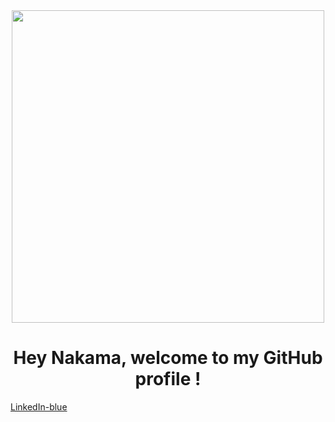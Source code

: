 

<div id="header" align="center">
  <img src="https://media.giphy.com/media/Jev4iU72S9RYc/giphy.gif" width="500px"/>
</div>
<h1 align="center">
  Hey Nakama, welcome to my GitHub profile !
</h1>

[LinkedIn-blue](https://img.shields.io/badge/-LinkedIn-blue)
